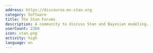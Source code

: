 ```yaml
---
address: https://discourse.mc-stan.org
category: Software
title: The Stan Forums
description: A community to discuss Stan and Bayesian modeling.
userCount: 2260
icon: stan.png
activity: high
language: en
---
```

